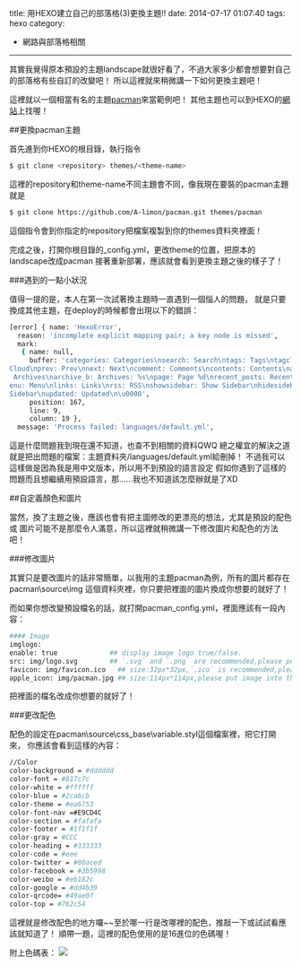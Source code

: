 title: 用HEXO建立自己的部落格(3)更換主題!!
date: 2014-07-17 01:07:40
tags: hexo
category:
- 網路與部落格相關
---

其實我覺得原本預設的主題landscape就很好看了，不過大家多少都會想要對自己的部落格有些自訂的改變吧！
所以這裡就來稍微講一下如何更換主題吧！
<!--more-->
這裡就以一個相當有名的主題[pacman](https://github.com/A-limon/pacman)來當範例吧！
其他主題也可以到HEXO的[網站](https://github.com/hexojs/hexo/wiki/Themes)上找喔！

##更換pacman主題

首先進到你HEXO的根目錄，執行指令
```bash
$ git clone <repository> themes/<theme-name>
```
這裡的repository和theme-name不同主題會不同，像我現在要裝的pacman主題就是
```bash
$ git clone https://github.com/A-limon/pacman.git themes/pacman
```
這個指令會到你指定的repository把檔案複製到你的themes資料夾裡面！

完成之後，打開你根目錄的_config.yml，更改theme的位置，把原本的landscape改成pacman
接著重新部署，應該就會看到更換主題之後的樣子了！

###遇到的一點小狀況

值得一提的是，本人在第一次試著換主題時一直遇到一個惱人的問題，
就是只要換成其他主題，在deploy的時候都會出現以下的錯誤：
```bash
[error] { name: 'HexoError',
  reason: 'incomplete explicit mapping pair; a key node is missed',
  mark:
   { name: null,
     buffer: 'categories: Categories\nsearch: Search\ntags: Tags\ntagcloud: Tag
Cloud\nprev: Prev\nnext: Next\ncomment: Comments\ncontents: Contents\narchive_a:
 Archives\narchive_b: Archives: %s\npage: Page %d\nrecent_posts: Recent Posts\nm
enu: Menu\nlinks: Links\nrss: RSS\nshowsidebar: Show Sidebar\nhidesidebar: Hide
Sidebar\nupdated: Updated\n\u0000',
     position: 167,
     line: 9,
     column: 19 },
  message: 'Process failed: languages/default.yml',
  ```
  這是什麼問題我到現在還不知道，也查不到相關的資料QWQ
  總之權宜的解決之道就是把出問題的檔案：主題資料夾/languages/default.yml給刪掉！
  不過我可以這樣做是因為我是用中文版本，所以用不到預設的語言設定
  假如你遇到了這樣的問題而且想繼續用預設語言，那......我也不知道該怎麼辦就是了XD


  ##自定義顏色和圖片

  當然，換了主題之後，應該也會有把主圖修改的更漂亮的想法，尤其是預設的配色或
  圖片可能不是那麼令人滿意，所以這裡就稍微講一下修改圖片和配色的方法吧！

  ###修改圖片

  其實只是要改圖片的話非常簡單，以我用的主題pacman為例，所有的圖片都存在
  pacman\source\img 這個資料夾裡，你只要把裡面的圖片換成你想要的就好了！

  而如果你想改變預設檔名的話，就打開pacman\_config.yml，裡面應該有一段內容：
  ```bash
  #### Image
imglogo:
  enable: true             ## display image logo true/false.
  src: img/logo.svg        ## `.svg` and `.png` are recommended,please put image into the theme folder `/pacman/source/img`.
favicon: img/favicon.ico   ## size:32px*32px,`.ico` is recommended,please put image into the theme folder `/pacman/source/img`.     
apple_icon: img/pacman.jpg ## size:114px*114px,please put image into the theme folder `/pacman/source/img`.
```
把裡面的檔名改成你想要的就好了！

###更改配色

配色的設定在pacman\source\css\_base\variable.styl這個檔案裡，把它打開來，
你應該會看到這樣的內容：
```bash
//Color
color-background = #dddddd
color-font = #817c7c
color-white = #ffffff
color-blue = #2ca6cb
color-theme = #ea6753
color-font-nav =#E9CD4C
color-section = #fafafa
color-footer = #1f1f1f
color-gray = #CCC
color-heading = #333333
color-code = #eee
color-twitter = #00aced
color-facebook = #3b5998
color-weibo = #eb182c
color-google = #dd4b39
color-qrcode= #49ae0f
color-top = #762c54
```
這裡就是修改配色的地方囉~~至於哪一行是改哪裡的配色，推敲一下或試試看應該就知道了！
順帶一題，這裡的配色使用的是16進位的色碼喔！

附上色碼表：
![](/image/color-code.png) 

